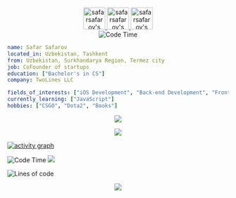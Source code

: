 

<p align="center">
<br/>
<a href="https://www.linkedin.com/in/safarmurod-safarov-085496160/">
  <img alt="safarsafarov's LinkdeIN" width="50px" src="https://user-images.githubusercontent.com/43545812/144035037-0f415fc7-9f96-4517-a370-ccc6e78a714b.png" />
</a>
<a href="https://www.instagram.com/safarslife">
  <img alt="safarsafarov's Instagram" width="50px" src="https://user-images.githubusercontent.com/43545812/144035088-0dfb165f-8fe0-4d13-896c-876c29d2b128.png" />
</a>
<a href="https://open.spotify.com/user/71jk9rs40fqkp8r0by1ws1rgy?si=1a5277c4ebdd4106">
  <img alt="safarsafarov's Spotify" width="50px" src="https://user-images.githubusercontent.com/43545812/144035120-1ad5169b-91c7-4078-bef9-6a82c733f373.png" />
</a>
<br>
<img alt="Code Time" src="https://img.shields.io/endpoint?style=flat&url=https://codetime-api.datreks.com/badge/1615?logoColor=white%26project=%26recentMS=0%26showProject=false" />
</p>

```yaml
name: Safar Safarov
located_in: Uzbekistan, Tashkent
from: Uzbekistan, Surkhandarya Region, Termez city
job: CoFounder of startups
education: ["Bachelor's in CS"]
company: TwoLines LLC

fields_of_interests: ["iOS Development", "Back-end Development", "Front-End Development"]
currently_learning: ["JavaScript"]
hobbies: ["CSGO", "Dota2", "Books"]
```

<p align="center">
  <img alig src="https://github-profile-trophy.vercel.app/?username=safarsafarov&column=6&rank=SSS,SS,S,AAA,AA,A,B,C" />
</p>

<p align="center">
  <a href="https://spotify-github-profile.vercel.app/api/view?uid=71jk9rs40fqkp8r0by1ws1rgy&cover_image=true&theme=compact">
    <img src="https://spotify-github-profile.vercel.app/api/view.svg?uid=71jk9rs40fqkp8r0by1ws1rgy&cover_image=true&theme=compact">
  </a>
</p>


[![activity graph](https://activity-graph.herokuapp.com/graph?username=safarsafarov&custom_title=Safar's%20activity%20graph&theme=react-dark&hide_border=true)](https://github.com/ashutosh00710/github-readme-activity-graph)

<!--START_SECTION:waka-->
![Code Time](http://img.shields.io/badge/Code%20Time-0%20secs-blue) ![](https://visitor-badge.glitch.me/badge?page_id=safarsafarov.safarsafarov)

![Lines of code](https://img.shields.io/badge/From%20Hello%20World%20I%27ve%20Written-292%20Thousand%20lines%20of%20code-blue)


<p align="center">
  <img src="https://capsule-render.vercel.app/api?type=waving&color=gradient&height=60&section=footer"/>
</p>
